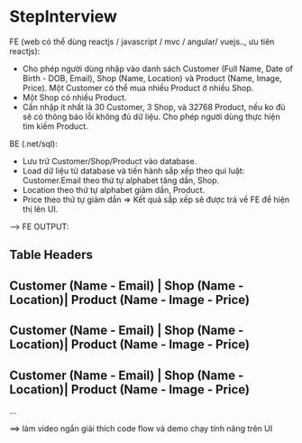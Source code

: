 # StepInterview
FE (web có thể dùng reactjs / javascript / mvc / angular/ vuejs.., ưu tiên reactjs): 
- Cho phép người dùng nhập vào danh sách Customer (Full Name, Date of Birth - DOB, Email), Shop (Name, Location) và Product (Name, Image, Price). Một Customer có thể mua nhiều Product ở nhiều Shop. 
- Một Shop có nhiều Product. 
- Cần nhập ít nhất là 30 Customer, 3 Shop, và 32768 Product, nếu ko đủ sẽ có thông báo lỗi không đủ dữ liệu. Cho phép người dùng thực hiện tìm kiếm Product.

BE (.net/sql): 
- Lưu trữ Customer/Shop/Product vào database.
- Load dữ liệu từ database và tiến hành sắp xếp theo qui luật: Customer.Email theo thứ tự alphabet tăng dần, Shop.
- Location theo thứ tự alphabet giảm dần, Product.
- Price theo thứ tự giảm dần => Kết quả sắp xếp sẽ được trả về FE để hiện thị lên UI.

--> FE OUTPUT:

Table Headers
------------------------------------------------------------------------
  Customer (Name - Email) | Shop (Name - Location)| Product (Name - Image - Price)
  ------------------------------------------------------------------------
  Customer (Name - Email) | Shop (Name - Location)| Product (Name - Image - Price)
  ------------------------------------------------------------------------
  Customer (Name - Email) | Shop (Name - Location)| Product (Name - Image - Price)
  ------------------------------------------------------------------------
...

==> làm video ngắn giải thích code flow và demo chạy tính năng trên UI
